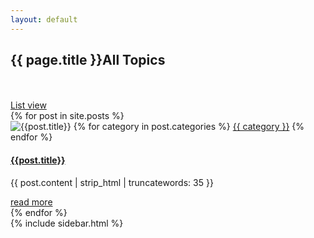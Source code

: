 ```yaml
---
layout: default
---
```


<section class="section bg-secondary">
  <div class="container">
    <div class="row">
      <div class="col-lg-12">
        <h2>{{ page.title }}All Topics</h2>
      </div>
    </div>
  </div>
</section>
<!-- /page-title -->

<section>
  <div class="container">
	<br/><br/>
	<a class="text-dark" href="./index-list">List view</a>
  </div>
</section>

<!-- category post -->
<section>
  <div class="container">
    <div class="row">
      <div class="col-lg-8">
        <div class="row masonry-container pt-5">
          {% for post in site.posts %}
          <div class="col-sm-6 mb-5">
            <article class="text-center">
              <img class="img-fluid mb-4" src="{{post.image | relative_url }}" alt="{{post.title}}">
              {% for category in post.categories %}
              <a class="d-block mb-3 text-dark text-uppercase" href="{{ 'topics/' | relative_url }}{{ category | slugify }}">{{ category }}</a>
              {% endfor %}
              <h4 class="title-border"><a class="text-dark" href="{{ post.url | relative_url }}">{{post.title}}</a></h4>
              <p>{{ post.content | strip_html | truncatewords: 35 }}</p>
              <a href="{{ post.url | relative_url }}" class="btn btn-transparent">read more</a>
            </article>
          </div>
          {% endfor %}
        </div>
      </div>
      <!-- /blog post -->
      {% include sidebar.html %}
      </div>
    </div>

</section>
<!-- /category post -->
